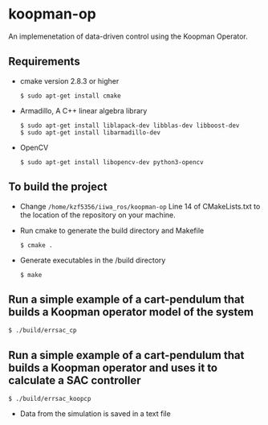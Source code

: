 # koopman-op
An implemenetation of data-driven control using the Koopman Operator.
## Requirements
 - cmake version 2.8.3 or higher
 
       $ sudo apt-get install cmake
 
 - Armadillo, A C++ linear algebra library
 
       $ sudo apt-get install liblapack-dev libblas-dev libboost-dev
       $ sudo apt-get install libarmadillo-dev
 
 - OpenCV
 
       $ sudo apt-get install libopencv-dev python3-opencv

## To build the project

- Change `/home/kzf5356/iiwa_ros/koopman-op` Line 14 of CMakeLists.txt to the location of the repository on your machine.

- Run cmake to generate the build directory and Makefile

      $ cmake .

- Generate executables in the /build directory

      $ make

## Run a simple example of a cart-pendulum that builds a Koopman operator model of the system

    $ ./build/errsac_cp

## Run a simple example of a cart-pendulum that builds a Koopman operator and uses it to calculate a SAC controller

    $ ./build/errsac_koopcp

- Data from the simulation is saved in a text file
